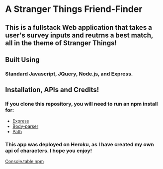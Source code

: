 # A Stranger Things Friend-Finder

## This is a fullstack Web application that takes a user's survey inputs and reutrns a best match, all in the theme of Stranger Things! 


## Built Using
### Standard Javascript, JQuery, Node.js, and Express. 

## Installation, APIs and Credits!
### If you clone this repository, you will need to run an npm install for:
- [Express](https://www.npmjs.com/package/express)
- [Body-parser](https://www.npmjs.com/package/body-parser)
- [Path](https://www.npmjs.com/package/path)


### This app was deployed on Heroku, as I have created my own api of characters. I hope you enjoy!

[Console.table npm](https://www.npmjs.com/package/console.table)

